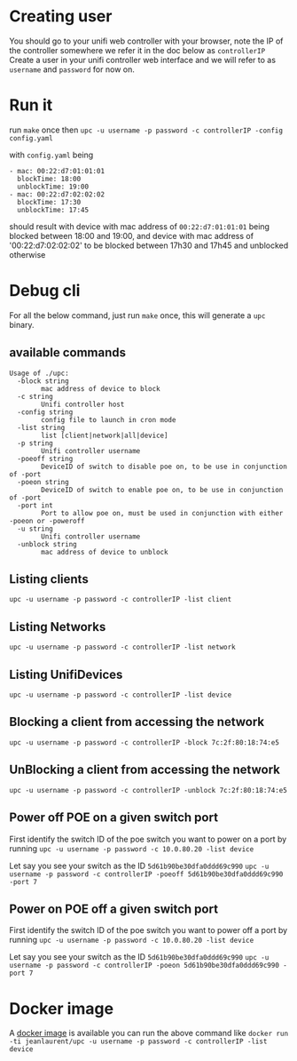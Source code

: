 # Creating user
You should go to your unifi web controller with your browser, note the IP of the controller somewhere we refer it in the doc below as `controllerIP`
Create a user in your unifi controller web interface and we will refer to as `username` and `password` for now on.

# Run it
run `make` once then
`upc -u username -p password -c controllerIP -config config.yaml`

with `config.yaml` being

```
- mac: 00:22:d7:01:01:01
  blockTime: 18:00
  unblockTime: 19:00
- mac: 00:22:d7:02:02:02
  blockTime: 17:30
  unblockTime: 17:45
```

should result with device with mac address of `00:22:d7:01:01:01` being blocked between 18:00 and 19:00, and device with mac address of '00:22:d7:02:02:02' to be blocked between 17h30 and 17h45 and unblocked otherwise

# Debug cli
For all the below command, just run `make` once, this will generate a `upc` binary.

## available commands
```
Usage of ./upc:
  -block string
    	mac address of device to block
  -c string
    	Unifi controller host
  -config string
    	config file to launch in cron mode
  -list string
    	list [client|network|all|device]
  -p string
    	Unifi controller username
  -poeoff string
    	DeviceID of switch to disable poe on, to be use in conjunction of -port
  -poeon string
    	DeviceID of switch to enable poe on, to be use in conjunction of -port
  -port int
    	Port to allow poe on, must be used in conjunction with either -poeon or -poweroff
  -u string
    	Unifi controller username
  -unblock string
    	mac address of device to unblock
```

## Listing clients
`upc -u username -p password -c controllerIP -list client`

## Listing Networks
`upc -u username -p password -c controllerIP -list network`

## Listing UnifiDevices
`upc -u username -p password -c controllerIP -list device`

## Blocking a client from accessing the network
`upc -u username -p password -c controllerIP -block 7c:2f:80:18:74:e5`

## UnBlocking a client from accessing the network
`upc -u username -p password -c controllerIP -unblock 7c:2f:80:18:74:e5`

## Power off POE on a given switch port
First identify the switch ID of the poe switch you want to power on a port by running 
`upc -u username -p password -c 10.0.80.20 -list device`

Let say you see your switch as the ID `5d61b90be30dfa0ddd69c990`
`upc -u username -p password -c controllerIP -poeoff 5d61b90be30dfa0ddd69c990 -port 7`

## Power on POE off a given switch port
First identify the switch ID of the poe switch you want to power off a port by running 
`upc -u username -p password -c 10.0.80.20 -list device`

Let say you see your switch as the ID `5d61b90be30dfa0ddd69c990`
`upc -u username -p password -c controllerIP -poeon 5d61b90be30dfa0ddd69c990 -port 7`

# Docker image

A [docker image](https://hub.docker.com/repository/docker/jeanlaurent/upc) is available you can run the above command like 
`docker run -ti jeanlaurent/upc -u username -p password -c controllerIP -list device`

